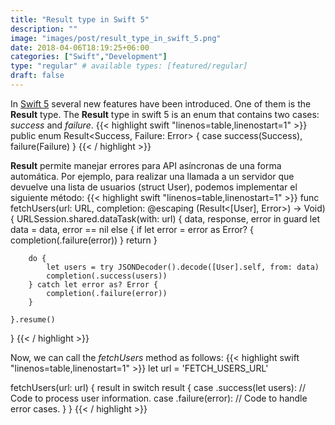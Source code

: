 ```yaml
---
title: "Result type in Swift 5"
description: ""
image: "images/post/result_type_in_swift_5.png"
date: 2018-04-06T18:19:25+06:00
categories: ["Swift","Development"]
type: "regular" # available types: [featured/regular]
draft: false
---
```


In [Swift 5](https://swift.org/blog/swift-5-released/) several new features have been introduced. One of them is the **Result** type. The **Result** type in swift 5 is an enum that contains two cases: *success* and *failure*.
{{< highlight swift  "linenos=table,linenostart=1" >}}
public enum Result<Success, Failure: Error> {
    case success(Success), failure(Failure)
}
{{< / highlight >}}

**Result** permite manejar errores para API asíncronas de una forma automática. Por ejemplo, para realizar una llamada a un servidor que devuelve una lista de usuarios (struct User), podemos implementar el siguiente método:
{{< highlight swift  "linenos=table,linenostart=1" >}}
func fetchUsers(url: URL, completion: @escaping (Result<[User], Error>) -> Void) {
    URLSession.shared.dataTask(with: url) { data, response, error in
        guard let data = data, error == nil else {
            if let error = error as Error? {
                completion(.failure(error))
            }
            return
        }

        do {
            let users = try JSONDecoder().decode([User].self, from: data)
            completion(.success(users))
        } catch let error as? Error {
            completion(.failure(error))
        }

    }.resume()
}
{{< / highlight >}}

Now, we can call the *fetchUsers* method as follows:
{{< highlight swift  "linenos=table,linenostart=1" >}}
let  url = 'FETCH_USERS_URL'

fetchUsers(url: url) { result in
    switch result {
        case .success(let users):
            // Code to process user information.
        case .failure(error):
            // Code to handle error cases.
    }
}
{{< / highlight >}}
